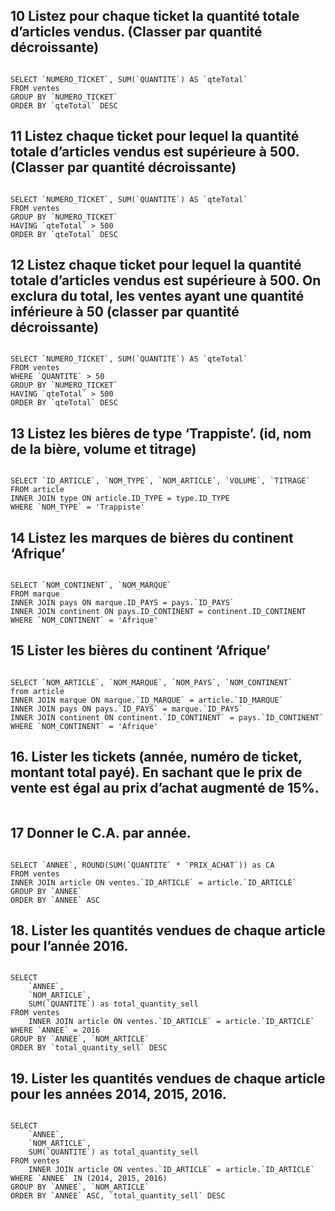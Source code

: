 ## 10 Listez pour chaque ticket la quantité totale d’articles vendus. (Classer par quantité décroissante)

```mysql

SELECT `NUMERO_TICKET`, SUM(`QUANTITE`) AS `qteTotal`
FROM ventes
GROUP BY `NUMERO_TICKET`
ORDER BY `qteTotal` DESC

```

## 11 Listez chaque ticket pour lequel la quantité totale d’articles vendus est supérieure à 500. (Classer par quantité décroissante)

```mysql

SELECT `NUMERO_TICKET`, SUM(`QUANTITE`) AS `qteTotal`
FROM ventes
GROUP BY `NUMERO_TICKET`
HAVING `qteTotal` > 500
ORDER BY `qteTotal` DESC

```

## 12 Listez chaque ticket pour lequel la quantité totale d’articles vendus est supérieure à 500. On exclura du total, les ventes ayant une quantité inférieure à 50 (classer par quantité décroissante)

```mysql

SELECT `NUMERO_TICKET`, SUM(`QUANTITE`) AS `qteTotal`
FROM ventes
WHERE `QUANTITE` > 50
GROUP BY `NUMERO_TICKET`
HAVING `qteTotal` > 500
ORDER BY `qteTotal` DESC

```

## 13 Listez les bières de type ‘Trappiste’. (id, nom de la bière, volume et titrage)

```mysql

SELECT `ID_ARTICLE`, `NOM_TYPE`, `NOM_ARTICLE`, `VOLUME`, `TITRAGE`
FROM article
INNER JOIN type ON article.ID_TYPE = type.ID_TYPE
WHERE `NOM_TYPE` = 'Trappiste'

```

## 14 Listez les marques de bières du continent ‘Afrique’

```mysql

SELECT `NOM_CONTINENT`, `NOM_MARQUE`
FROM marque
INNER JOIN pays ON marque.ID_PAYS = pays.`ID_PAYS`
INNER JOIN continent ON pays.ID_CONTINENT = continent.ID_CONTINENT
WHERE `NOM_CONTINENT` = 'Afrique'

```

## 15 Lister les bières du continent ‘Afrique’

```mysql

SELECT `NOM_ARTICLE`, `NOM_MARQUE`, `NOM_PAYS`, `NOM_CONTINENT`
from article
INNER JOIN marque ON marque.`ID_MARQUE` = article.`ID_MARQUE`
INNER JOIN pays ON pays.`ID_PAYS` = marque.`ID_PAYS`
INNER JOIN continent ON continent.`ID_CONTINENT` = pays.`ID_CONTINENT`
WHERE `NOM_CONTINENT` = 'Afrique'

```

## 16. Lister les tickets (année, numéro de ticket, montant total payé). En sachant que le prix de vente est égal au prix d’achat augmenté de 15%.

```mysql

```

## 17  Donner le C.A. par année.

```mysql

SELECT `ANNEE`, ROUND(SUM(`QUANTITE` * `PRIX_ACHAT`)) as CA
FROM ventes
INNER JOIN article ON ventes.`ID_ARTICLE` = article.`ID_ARTICLE`
GROUP BY `ANNEE`
ORDER BY `ANNEE` ASC

```

## 18. Lister les quantités vendues de chaque article pour l’année 2016.

```mysql

SELECT 
    `ANNEE`,
    `NOM_ARTICLE`,
    SUM(`QUANTITE`) as total_quantity_sell
FROM ventes
    INNER JOIN article ON ventes.`ID_ARTICLE` = article.`ID_ARTICLE`
WHERE `ANNEE` = 2016
GROUP BY `ANNEE`, `NOM_ARTICLE`
ORDER BY `total_quantity_sell` DESC

```

## 19. Lister les quantités vendues de chaque article pour les années 2014, 2015, 2016.

```mysql

SELECT
    `ANNEE`,
    `NOM_ARTICLE`,
    SUM(`QUANTITE`) as total_quantity_sell
FROM ventes
    INNER JOIN article ON ventes.`ID_ARTICLE` = article.`ID_ARTICLE`
WHERE `ANNEE` IN (2014, 2015, 2016)
GROUP BY `ANNEE`, `NOM_ARTICLE`
ORDER BY `ANNEE` ASC, `total_quantity_sell` DESC

```

